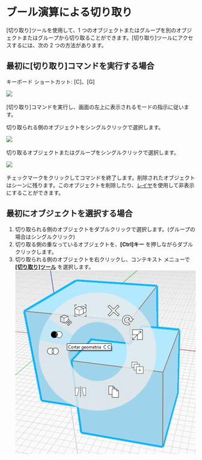 # ブール演算による切り取り

[切り取り]ツールを使用して、1 つのオブジェクトまたはグループを別のオブジェクトまたはグループから切り取ることができます。[切り取り]ツールにアクセスするには、次の 2 つの方法があります。

## 最初に[切り取り]コマンドを実行する場合

キーボード ショートカット: [C]、[G]

![](../.gitbook/assets/cut\_tool.png)

[切り取り]コマンドを実行し、画面の左上に表示されるモードの指示に従います。

切り取られる側のオブジェクトをシングルクリックで選択します。

![](../.gitbook/assets/boolean\_cut.png)

切り取るオブジェクトまたはグループをシングルクリックで選択します。

![](../.gitbook/assets/boolean\_cut2.png)

チェックマークをクリックしてコマンドを終了します。削除されたオブジェクトはシーンに残ります。このオブジェクトを削除したり、[レイヤ](layers.md)を使用して非表示にすることができます。

## 最初にオブジェクトを選択する場合

1. 切り取られる側のオブジェクトをダブルクリックで選択します。(グループの場合はシングルクリック)
2. 切り取る側の重なっているオブジェクトを、**[Ctrl]キー** を押しながらダブル クリックします。
3. 切り取られる側のオブジェクトを右クリックし、コンテキスト メニューで[**[切り取り]ツール**](https://github.com/FormIt3D/autodesk-formit-360-windows-help/tree/c377e7b8a3b8e43e684321d0b7de867608d317a3/tool-library/boolean-operations.md) を選択します。 ![](<../.gitbook/assets/cut tool.png>)
